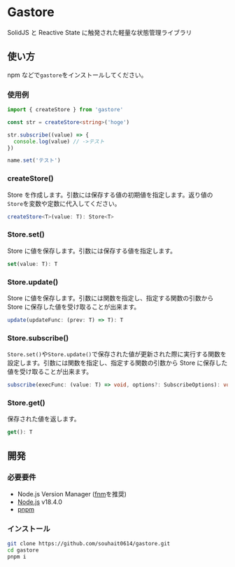 # Gastore

SolidJS と Reactive State に触発された軽量な状態管理ライブラリ

## 使い方

npm などで`gastore`をインストールしてください。

### 使用例

```ts
import { createStore } from 'gastore'

const str = createStore<string>('hoge')

str.subscribe((value) => {
  console.log(value) // ->テスト
})

name.set('テスト')
```

### createStore()

Store を作成します。引数には保存する値の初期値を指定します。返り値の`Store`を変数や定数に代入してください。

```ts
createStore<T>(value: T): Store<T>
```

### Store.set()

Store に値を保存します。引数には保存する値を指定します。

```ts
set(value: T): T
```

### Store.update()

Store に値を保存します。引数には関数を指定し、指定する関数の引数から Store に保存した値を受け取ることが出来ます。

```ts
update(updateFunc: (prev: T) => T): T
```

### Store.subscribe()

`Store.set()`や`Store.update()`で保存された値が更新された際に実行する関数を設定します。引数には関数を指定し、指定する関数の引数から Store に保存した値を受け取ることが出来ます。

```ts
subscribe(execFunc: (value: T) => void, options?: SubscribeOptions): void
```

### Store.get()

保存された値を返します。

```ts
get(): T
```

## 開発

### 必要要件

- Node.js Version Manager ([fnm](https://fnm.vercel.app/)を推奨)
- [Node.js](https://nodejs.org/) v18.4.0
- [pnpm](https://pnpm.io/)

### インストール

```sh
git clone https://github.com/souhait0614/gastore.git
cd gastore
pnpm i
```

